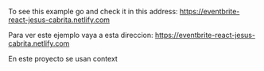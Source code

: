 To see this example go and check it in this address: https://eventbrite-react-jesus-cabrita.netlify.com

Para ver este ejemplo vaya a esta direccion: https://eventbrite-react-jesus-cabrita.netlify.com

En este proyecto se usan context
